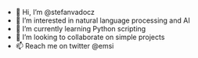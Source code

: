 - 👋 Hi, I’m @stefanvadocz
- 👀 I’m interested in natural language processing and AI
- 🌱 I’m currently learning Python scripting
- 💞️ I’m looking to collaborate on simple projects
- 📫 Reach me on twitter @emsi
<!---
stefanvadocz/stefanvadocz is a ✨ special ✨ repository because its `README.md` (this file) appears on your GitHub profile.
You can click the Preview link to take a look at your changes.
--->
